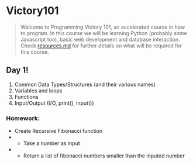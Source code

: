 # Victory101
>Welcome to Programming Victory 101, an accelerated course in how to program. In this course we will be learning Python (probably some Javascript too), basic web development and database interaction.
Check [resources.md](resources.md) for further details on what will be required for this course.

## Day 1!
1. Common Data Types/Structures (and their various names)
2. Variables and loops
3. Functions
4. Input/Output (I/O, print(), input())

### Homework:
 - Create Recursive Fibonacci function
 - - Take a number as input
 - - Return a list of fibonacci numbers smaller than the inputed number